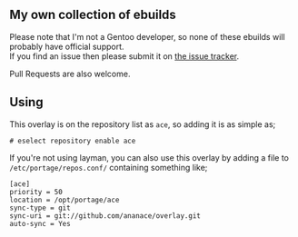 My own collection of ebuilds
---

Please note that I'm not a Gentoo developer, so none of these ebuilds will probably have official support.  
If you find an issue then please submit it on [the issue tracker](https://github.com/ananace/overlay/issues).

Pull Requests are also welcome.

Using
-----

This overlay is on the repository list as `ace`, so adding it is as simple as;
```
# eselect repository enable ace
```

If you're not using layman, you can also use this overlay by adding a file to `/etc/portage/repos.conf/` containing something like;
```
[ace]
priority = 50
location = /opt/portage/ace
sync-type = git
sync-uri = git://github.com/ananace/overlay.git
auto-sync = Yes
```
